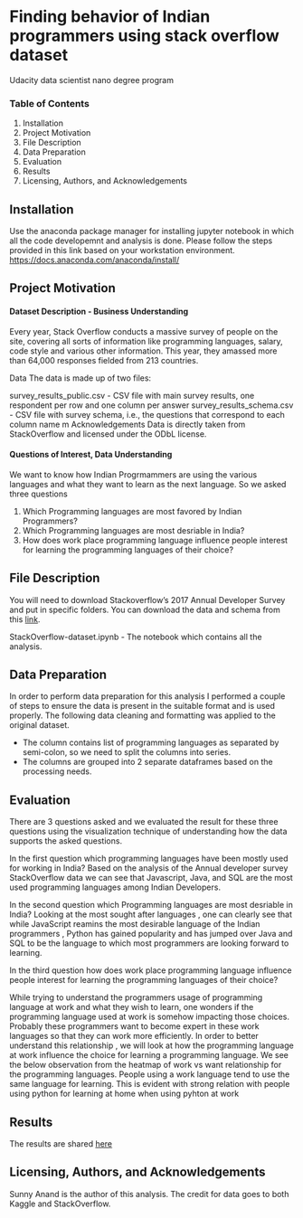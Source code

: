 # Finding behavior of Indian programmers using stack overflow dataset
Udacity data scientist nano degree program

### Table of Contents
1. Installation
2. Project Motivation
3. File Description
4. Data Preparation
5. Evaluation
5. Results
6. Licensing, Authors, and Acknowledgements


## Installation

Use the anaconda package manager for installing jupyter notebook in which all the code developemnt and analysis is done.
Please follow the steps provided in this link based on your workstation environment. https://docs.anaconda.com/anaconda/install/

## Project Motivation

#### Dataset Description - Business Understanding
Every year, Stack Overflow conducts a massive survey of people on the site, covering all sorts of information like programming languages, salary, code style and various other information. This year, they amassed more than 64,000 responses fielded from 213 countries.

Data The data is made up of two files:

survey_results_public.csv - CSV file with main survey results, one respondent per row and one column per answer survey_results_schema.csv - CSV file with survey schema, i.e., the questions that correspond to each column name m Acknowledgements Data is directly taken from StackOverflow and licensed under the ODbL license.

#### Questions of Interest, Data Understanding

We want to know how Indian Progrmammers are using the various languages and what they want to learn as the next language.  So we asked three questions
1. Which Programming languages are most favored by Indian Programmers?
2. Which Programming languages are most desriable in India?
3. How does work place programming language influence people interest for learning the programming languages of their choice?


## File Description

You will need to download Stackoverflow’s 2017 Annual Developer Survey and put in specific folders. You can download the data and schema from this [link](https://www.kaggle.com/stackoverflow/so-survey-2017).

StackOverflow-dataset.ipynb - The notebook which contains all the analysis.

## Data Preparation

In order to perform data preparation for this analysis I performed a couple of steps to ensure the data is present in the suitable format and is used properly. The following data cleaning and formatting was applied to the original dataset.
* The column contains list of programming languages as separated by semi-colon, so we need to split the columns into series.
* The columns are grouped into 2 separate dataframes based on the processing needs.

## Evaluation

There are 3 questions asked and we evaluated the result for these three questions using the visualization technique of understanding how the data supports the asked questions. 

In the first question which programming languages have been mostly used for working in India?
Based on the analysis of the Annual developer survey StackOverflow data we can see that Javascript, Java, and SQL are the most used programming languages among Indian Developers.

In the second question which Programming languages are most desriable in India?
Looking at the most sought after languages , one can clearly see that while JavaScript reamins the most desirable language of the Indian programmers , Python has gained popularity and has jumped over Java and SQL to be the language to which most programmers are looking forward to learning.

In the third question how does work place programming language influence people interest for learning the programming languages of their choice?

While trying to understand the programmers usage of programming language at work and what they wish to learn, one wonders if the programming language used at work is somehow impacting those choices. Probably these programmers want to become expert in these work languages so that they can work more efficiently.
In order to better understand this relationship , we will look at how the programming language at work influence the choice for learning a programming language. We see the below observation from the heatmap of work vs want relationship for the programming languages.
People using a work language tend to use the same language for learning. This is evident with strong relation with people using python for learning at home when using pyhton at work

## Results

The results are shared [here](https://capricioussunny.medium.com/analyzing-kaggle-dataset-stack-overflow-developer-survey-for-indian-programmers-d8465777359a)


## Licensing, Authors, and Acknowledgements
Sunny Anand is the author of this analysis. 
The credit for data goes to both Kaggle and StackOverflow.





